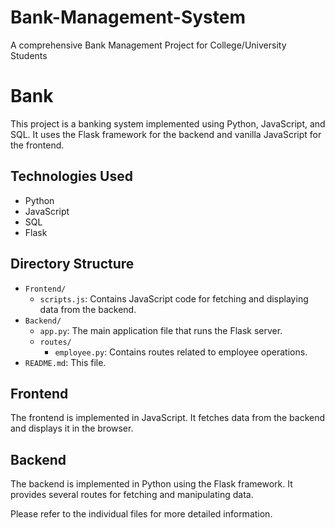 # Bank-Management-System
A comprehensive Bank Management Project for College/University Students

# Bank

This project is a banking system implemented using Python, JavaScript, and SQL. It uses the Flask framework for the backend and vanilla JavaScript for the frontend.

## Technologies Used

- Python
- JavaScript
- SQL
- Flask

## Directory Structure

- `Frontend/`
    - `scripts.js`: Contains JavaScript code for fetching and displaying data from the backend.
- `Backend/`
    - `app.py`: The main application file that runs the Flask server.
    - `routes/`
        - `employee.py`: Contains routes related to employee operations.
- `README.md`: This file.

## Frontend

The frontend is implemented in JavaScript. It fetches data from the backend and displays it in the browser.

## Backend

The backend is implemented in Python using the Flask framework. It provides several routes for fetching and manipulating data.

Please refer to the individual files for more detailed information.
